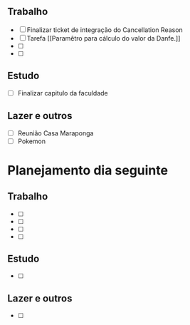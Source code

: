 ## Trabalho
- [ ] Finalizar ticket de integração do Cancellation Reason
- [ ] Tarefa [[Paramêtro para cálculo do valor da Danfe.]]
- [ ] 
- [ ] 
## Estudo
- [ ] Finalizar capitulo da faculdade
## Lazer e outros
- [ ] Reunião Casa Maraponga
- [ ] Pokemon
# Planejamento dia seguinte
## Trabalho
- [ ] 
- [ ] 
- [ ] 
- [ ] 
## Estudo
- [ ] 
## Lazer e outros
- [ ] 

